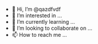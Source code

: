 - 👋 Hi, I’m @qazdfvdf
- 👀 I’m interested in ...
- 🌱 I’m currently learning ...
- 💞️ I’m looking to collaborate on ...
- 📫 How to reach me ...

<!---
qazdfvdf/qazdfvdf is a ✨ special ✨ repository because its `README.md` (this file) appears on your GitHub profile.
You can click the Preview link to take a look at your changes.
--->
